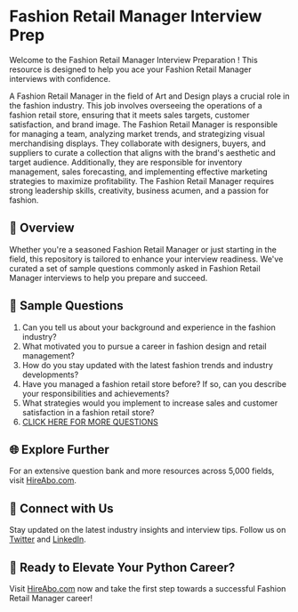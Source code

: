 # Fashion Retail Manager Interview Prep

Welcome to the Fashion Retail Manager Interview Preparation ! This resource is designed to help you ace your Fashion Retail Manager interviews with confidence.

A Fashion Retail Manager in the field of Art and Design plays a crucial role in the fashion industry. This job involves overseeing the operations of a fashion retail store, ensuring that it meets sales targets, customer satisfaction, and brand image. The Fashion Retail Manager is responsible for managing a team, analyzing market trends, and strategizing visual merchandising displays. They collaborate with designers, buyers, and suppliers to curate a collection that aligns with the brand's aesthetic and target audience. Additionally, they are responsible for inventory management, sales forecasting, and implementing effective marketing strategies to maximize profitability. The Fashion Retail Manager requires strong leadership skills, creativity, business acumen, and a passion for fashion.

## 🚀 Overview

Whether you're a seasoned Fashion Retail Manager or just starting in the field, this repository is tailored to enhance your interview readiness. We've curated a set of sample questions commonly asked in Fashion Retail Manager interviews to help you prepare and succeed.

## 📝 Sample Questions

1. Can you tell us about your background and experience in the fashion industry?
2. What motivated you to pursue a career in fashion design and retail management?
3. How do you stay updated with the latest fashion trends and industry developments?
4. Have you managed a fashion retail store before? If so, can you describe your responsibilities and achievements?
5. What strategies would you implement to increase sales and customer satisfaction in a fashion retail store?
6. [CLICK HERE FOR MORE QUESTIONS](https://hireabo.com/job/6_1_19/Fashion%20Retail%20Manager)

## 🌐 Explore Further

For an extensive question bank and more resources across 5,000 fields, visit [HireAbo.com](https://www.hireabo.com).

## 📱 Connect with Us

Stay updated on the latest industry insights and interview tips. Follow us on [Twitter](https://twitter.com/hireabo) and [LinkedIn](https://www.linkedin.com/in/hire-abo-3609972a8/).

## 🚀 Ready to Elevate Your Python Career?

Visit [HireAbo.com](https://www.hireabo.com) now and take the first step towards a successful Fashion Retail Manager career!